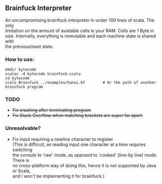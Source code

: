 ## Brainfuck Interpreter

An uncompromising brainfuck interpreter in under 100 lines of scala. The only  
limitation on the amount of available cells is your RAM. Cells are 1 Byte in  
size. Internally, everything is immutable and each machine state is shared with  
the previous/next state.

### How to use:
    mkdir bytecode
    scalac -d bytecode brainfuck.scala 
    cd bytecode
    scala Brainfuck ../examples/hanoi.bf		# Or the path of another brainfuck program

### TODO
* ~~Fix crashing after terminating program~~  
* ~~Fix Stack Overflow when matching brackets are super far apart.~~

### Unresolvable?
* Fix input requiring a newline character to register.  
(This is difficult, as reading input one character at a time requires switching  
the console to 'raw' mode, as opposed to 'cooked' (line-by line) mode. There is  
no cross-platform way of doing this, hence it is not supported by Java or Scala,  
and I won't be implementing it for brainfuck.)  
